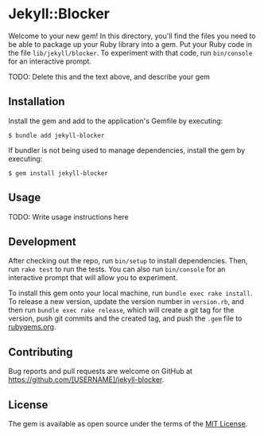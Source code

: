 # Jekyll::Blocker

Welcome to your new gem! In this directory, you'll find the files you need to be able to package up your Ruby library into a gem. Put your Ruby code in the file `lib/jekyll/blocker`. To experiment with that code, run `bin/console` for an interactive prompt.

TODO: Delete this and the text above, and describe your gem

## Installation

Install the gem and add to the application's Gemfile by executing:

    $ bundle add jekyll-blocker

If bundler is not being used to manage dependencies, install the gem by executing:

    $ gem install jekyll-blocker

## Usage

TODO: Write usage instructions here

## Development

After checking out the repo, run `bin/setup` to install dependencies. Then, run `rake test` to run the tests. You can also run `bin/console` for an interactive prompt that will allow you to experiment.

To install this gem onto your local machine, run `bundle exec rake install`. To release a new version, update the version number in `version.rb`, and then run `bundle exec rake release`, which will create a git tag for the version, push git commits and the created tag, and push the `.gem` file to [rubygems.org](https://rubygems.org).

## Contributing

Bug reports and pull requests are welcome on GitHub at https://github.com/[USERNAME]/jekyll-blocker.

## License

The gem is available as open source under the terms of the [MIT License](https://opensource.org/licenses/MIT).

